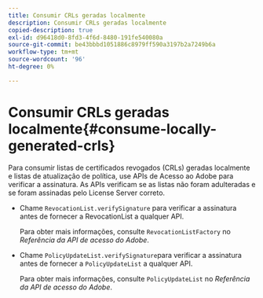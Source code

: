 ```yaml
---
title: Consumir CRLs geradas localmente
description: Consumir CRLs geradas localmente
copied-description: true
exl-id: d96418d0-8fd3-4f6d-8480-191fe540080a
source-git-commit: be43bbbd1051886c8979ff590a3197b2a7249b6a
workflow-type: tm+mt
source-wordcount: '96'
ht-degree: 0%

---
```


# Consumir CRLs geradas localmente{#consume-locally-generated-crls}

Para consumir listas de certificados revogados (CRLs) geradas localmente e listas de atualização de política, use APIs de Acesso ao Adobe para verificar a assinatura. As APIs verificam se as listas não foram adulteradas e se foram assinadas pelo License Server correto.

* Chame `RevocationList.verifySignature` para verificar a assinatura antes de fornecer a RevocationList a qualquer API.

   Para obter mais informações, consulte `RevocationListFactory` no *Referência da API de acesso do Adobe*.

* Chame `PolicyUpdateList.verifySignature`para verificar a assinatura antes de fornecer a `PolicyUpdateList` a qualquer API.

   Para obter mais informações, consulte `PolicyUpdateList` no *Referência da API de acesso do Adobe*.
